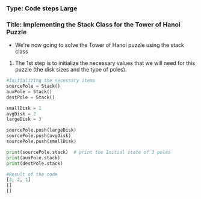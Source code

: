 ### Type: Code steps Large ###

### Title: Implementing the Stack Class for the Tower of Hanoi Puzzle ###

- We're now going to solve the Tower of Hanoi puzzle using the stack class

1. The 1st step is to initialize the necessary values that we will need for this puzzle (the disk sizes and the type of poles).

```python
#Initializing the necessary items
sourcePole = Stack()
auxPole = Stack()
destPole = Stack()

smallDisk = 1
avgDisk = 2
largeDisk = 3

sourcePole.push(largeDisk)
sourcePole.push(avgDisk)
sourcePole.push(smallDisk)

print(sourcePole.stack)  # print the Initial state of 3 poles
print(auxPole.stack)
print(destPole.stack)

#Result of the code
[3, 2, 1]
[]
[]
```

